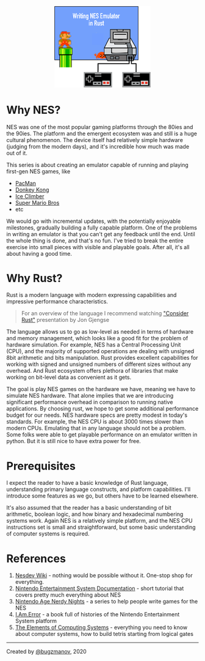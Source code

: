 <div style="text-align:center"><img src="./images/intro.png" width="50%"/></div>

# Why NES? 

NES was one of the most popular gaming platforms through the 80ies and the 90ies. The platform and the emergent ecosystem was and still is a huge cultural phenomenon. The device itself had relatively simple hardware  (judging from the modern days), and it's incredible how much was made out of it. 

This series is about creating an emulator capable of running and playing first-gen NES games, like 
- [PacMan](https://en.wikipedia.org/wiki/Pac-Man)
- [Donkey Kong](https://en.wikipedia.org/wiki/Donkey_Kong)
- [Ice Climber](https://en.wikipedia.org/wiki/Ice_Climber)
- [Super Mario Bros](https://en.wikipedia.org/wiki/Super_Mario_Bros)
- etc

We would go with incremental updates, with the potentially enjoyable milestones, gradually building a fully capable platform. One of the problems in writing an emulator is that you can't get any feedback until the end. Until the whole thing is done, and that's no fun. I've tried to break the entire exercise into small pieces with visible and playable goals. After all, it's all about having a good time. 


# Why Rust? 

Rust is a modern language with modern expressing capabilities and impressive performance characteristics. 

> For an overview of the language I recommend watching ["Consider Rust"](https://www.youtube.com/watch?v=DnT-LUQgc7s) presentation by Jon Gjengse

The language allows us to go as low-level as needed in terms of hardware and memory management, which looks like a good fit for the problem of hardware simulation. For example, NES has a Central Processing Unit (CPU), and the majority of supported operations are dealing with unsigned 8bit arithmetic and bits manipulation. Rust provides excellent capabilities for working with signed and unsigned numbers of different sizes without any overhead. And Rust ecosystem offers plethora of libraries that make working on bit-level data as convenient as it gets. 

The goal is play NES games on the hardware we have, meaning we have to simulate NES hardware. That alone implies that we are introducing significant performance overhead in comparison to running native applications. 
By choosing rust, we hope to get some additional performance budget for our needs. NES hardware specs are pretty modest in today's standards. For example, the NES CPU is about 3000 times slower than modern CPUs. Emulating that in any language should not be a problem. Some folks were able to get playable performance on an emulator written in python. But it is still nice to have extra power for free. 

# Prerequisites

I expect the reader to have a basic knowledge of Rust language, understanding primary language constructs, and platform capabilities. I'll introduce some features as we go, but others have to be learned elsewhere.

It's also assumed that the reader has a basic understanding of bit arithmetic, boolean logic, and how binary and  hexadecimal numbering systems work. Again NES is a relatively simple platform, and the NES CPU instructions set is small and straightforward, but some basic understanding of computer systems is required. 

# References

1. [Nesdev Wiki](http://wiki.nesdev.com/w/index.php/Nesdev_Wiki) - nothing would be possible without it. One-stop shop for everything.
2. [Nintendo Entertainment System Documentation](http://nesdev.com/NESDoc.pdf) - short tutorial that covers pretty much everything about NES
3. [Nintendo Age Nerdy Nights](https://nerdy-nights.nes.science/) - a series to help people write games for the NES
4. [I.Am.Error](https://www.goodreads.com/book/show/23461364-i-am-error) - a book full of histories of the Nintendo Entertainment System platform
5. [The Elements of Computing Systems](https://www.goodreads.com/book/show/910789.The_Elements_of_Computing_Systems) - everything you need to know about computer systems, how to build tetris starting from logical gates 

-------

Created by [@bugzmanov](http://twitter.com/bugzmanov), 2020